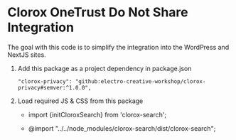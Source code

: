 # Clorox OneTrust Do Not Share Integration

The goal with this code is to simplify the integration into the WordPress and NextJS sites.

1. Add this package as a project dependency in package.json

   `"clorox-privacy": "github:electro-creative-workshop/clorox-privacy#semver:^1.0.0",`

2. Load required JS & CSS from this package

   - import {initCloroxSearch} from 'clorox-search';

   - @import "../../node_modules/clorox-search/dist/clorox-search";
